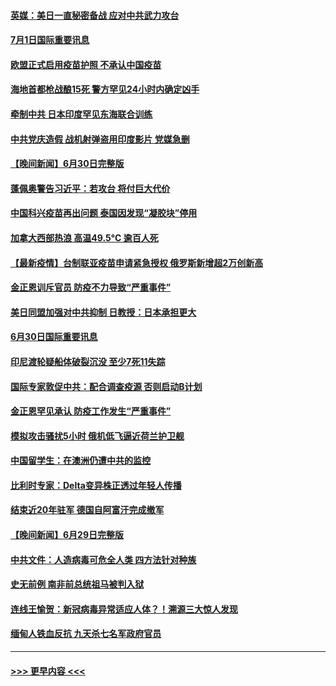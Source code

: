 #### [英媒：美日一直秘密备战 应对中共武力攻台](../pages/prog202/a103155725.md?t=07011901) 
#### [7月1日国际重要讯息](../pages/prog202/a103155709.md?t=07011901) 
#### [欧盟正式启用疫苗护照 不承认中国疫苗](../pages/prog202/a103155681.md?t=07011901) 
#### [海地首都枪战酿15死 警方罕见24小时内确定凶手](../pages/prog202/a103155550.md?t=07011901) 
#### [牵制中共 日本印度罕见东海联合训练](../pages/prog202/a103155490.md?t=07011901) 
#### [中共党庆造假 战机射弹盗用印度影片 党媒急删](../pages/prog202/a103155497.md?t=07011901) 
#### [【晚间新闻】6月30日完整版](../pages/prog202/a103155480.md?t=07011901) 
#### [蓬佩奥警告习近平：若攻台 将付巨大代价](../pages/prog202/a103155310.md?t=07011901) 
#### [中国科兴疫苗再出问题 泰国因发现“凝胶块”停用](../pages/prog202/a103154901.md?t=07011901) 
#### [加拿大西部热浪 高温49.5°C 逾百人死](../pages/prog202/a103155022.md?t=07011901) 
#### [【最新疫情】台制联亚疫苗申请紧急授权 俄罗斯新增超2万创新高](../pages/prog202/a103155002.md?t=07011901) 
#### [金正恩训斥官员 防疫不力导致“严重事件”](../pages/prog202/a103154979.md?t=07011901) 
#### [美日同盟加强对中共抑制 日教授：日本承担更大](../pages/prog202/a103154793.md?t=07011901) 
#### [6月30日国际重要讯息](../pages/prog202/a103154787.md?t=07011901) 
#### [印尼渡轮疑船体破裂沉没 至少7死11失踪](../pages/prog202/a103154765.md?t=07011901) 
#### [国际专家敦促中共：配合调查疫源 否则启动B计划](../pages/prog202/a103154726.md?t=07011901) 
#### [金正恩罕见承认 防疫工作发生“严重事件”](../pages/prog202/a103154699.md?t=07011901) 
#### [模拟攻击骚扰5小时 俄机低飞逼近荷兰护卫舰](../pages/prog202/a103154673.md?t=07011901) 
#### [中国留学生：在澳洲仍遭中共的监控](../pages/prog202/a103154655.md?t=07011901) 
#### [比利时专家：Delta变异株正透过年轻人传播](../pages/prog202/a103154563.md?t=07011901) 
#### [结束近20年驻军 德国自阿富汗完成撤军](../pages/prog202/a103154495.md?t=07011901) 
#### [【晚间新闻】6月29日完整版](../pages/prog202/a103154474.md?t=07011901) 
#### [中共文件：人造病毒可危全人类 四方法针对种族](../pages/prog202/a103153274.md?t=07011901) 
#### [史无前例 南非前总统祖马被判入狱](../pages/prog202/a103154170.md?t=07011901) 
#### [连线王愉贺：新冠病毒异常适应人体？！溯源三大惊人发现](../pages/prog202/a103153334.md?t=07011901) 
#### [缅甸人铁血反抗 九天杀七名军政府官员](../pages/prog202/a103154391.md?t=07011901) 

----
#### [ >>> 更早内容 <<< ](../indexes/prog202-earlier.md)
